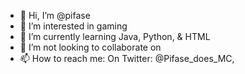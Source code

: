 - 👋 Hi, I’m @pifase
- 👀 I’m interested in gaming
- 🌱 I’m currently learning Java, Python, & HTML
- 💞️ I’m not looking to collaborate on 
- 📫 How to reach me:
On Twitter: @Pifase_does_MC,

<!---
pifase/pifase is a ✨ special ✨ repository because its `README.md` (this file) appears on your GitHub profile.
You can click the Preview link to take a look at your changes.
--->
